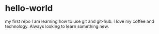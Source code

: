 # hello-world
my first repo
I am learning how to use git and git-hub.
I love my coffee and technology.
Always looking to learn something new.
